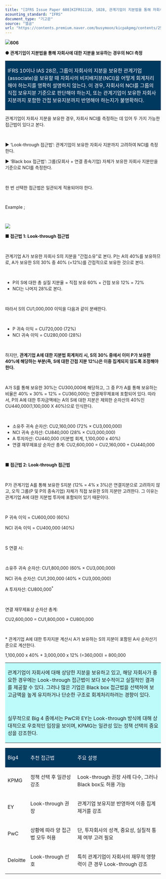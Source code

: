 ```yaml
---
title: "[IFRS Issue Paper 608]KIFRS1110, 1028, 관계기업이 지분법을 통해 자회사에 대한 지분을 보유하는 경우의 NCI 측정"
acounting_standard: "IFRS"
document_type: "기고문"
source: "엘곰"
url: "https://contents.premium.naver.com/busymoon/kicpakpmg/contents/250429170242669av"
---
```

![](https://n2.news.naver.com/l.gif?type=content)**606**

**● 관계기업이 지분법을 통해 자회사에 대한 지분을 보유하는 경우의 NCI 측정**

<table style=""><tbody><tr><td colspan="3" rowspan="1" style="width: 100.0%; height: 129.0px;  background-color: #003960;"><div><p style=""><span style="color:#ffffff;">IFRS 10이나 IAS 28은, 그룹이 자회사의 지분을 보유한 관계기업(associate)을 보유할 때 자회사의 비지배지분(NCI)을 어떻게 회계처리해야 하는지를 명확히 설명하지 않는다. 이 경우, 자회사의 NCI를 그룹의 직접 보유지분 기준으로 판단해야 하는지, 또는 관계기업이 보유한 자회사 지분까지 포함한 간접 보유지분까지 반영해야 하는지가 불명확하다.</span></p></div></td></tr></tbody></table>

관계기업이 자회사 지분을 보유한 경우, 자회사 NCI를 측정하는 데 있어 두 가지 가능한 접근법이 있다고 본다.

​

▶ ‘Look-through 접근법’: 관계기업이 보유한 자회사 지분까지 고려하여 NCI를 측정한다.

▶ ‘Black box 접근법’: 그룹(모회사 + 연결 종속기업) 자체가 보유한 자회사 지분만을 기준으로 NCI를 측정한다.

​

한 번 선택한 접근법은 일관되게 적용되어야 한다.

​

Example ;

​

![](https://scs-phinf.pstatic.net/MjAyNTA0MjlfOTMg/MDAxNzQ1OTEyODUyNzI3.otQaudy8wVJQTh0eMOEk7-AIwE672xdMML6OiJ-1vpcg.7EpfhYswcvB9U-LeTnWCfU0KiT5H3gTpgU15AmVg8EAg.PNG/image.png?type=w800)

**■ 접근법 1: Look-through 접근법**

​

관계기업 A가 보유한 자회사 S의 지분을 "간접소유"로 본다. P는 A의 40%를 보유하므로, A가 보유한 S의 30% 중 40% (=12%)를 간접적으로 보유한 것으로 본다.

​

- P의 S에 대한 총 실질 지분율 = 직접 보유 60% + 간접 보유 12% = 72%
- NCI는 나머지 28%로 본다.

​

따라서 S의 CU1,000,000 이익을 다음과 같이 분배한다.

​

- P 귀속 이익 = CU720,000 (72%)
- NCI 귀속 이익 = CU280,000 (28%)

​

하지만, **관계기업 A에 대한 지분법 회계처리 시, S의 30% 중에서 이미 P가 보유한 40%에 해당하는 부분(즉, S에 대한 간접 지분 12%)은 이중 집계되지 않도록 조정해야 한다.**

**​**

A가 S를 통해 보유한 30%는 CU300,000에 해당하고, 그 중 P가 A를 통해 보유하는 비율은 40% × 30% = 12% = CU360,000는 연결재무제표에 포함되어 있다. 따라서, P의 A에 대한 투자금액에는 A의 S에 대한 지분은 제외한 순자산의 40%인 CU440,000(1,100,000 X 40%)으로 인식한다.

​

- 소유주 귀속 순자산: CU2,160,000 (72% × CU3,000,000)
- NCI 귀속 순자산: CU840,000 (28% × CU3,000,000)
- A 투자자산: CU440,000 (지분법 회계, 1,100,000 x 40%)
- 연결 재무제표상 순자산 총계: CU2,600,000 = CU2,160,000 + CU440,000

​

**■ 접근법 2: Look-through 접근법**

**​**

P가 관계기업 A를 통해 보유한 S지분 (12% = 4% x 3%)은 연결지분으로 고려하지 않고, 오직 그룹(P 및 P의 종속기업) 자체가 직접 보유한 S의 지분만 고려한다. 그 이유는 관계기업 A에 대한 지분법 투자에 포함되어 있기 때문이다.

​

P 귀속 이익 = CU600,000 (60%)

NCI 귀속 이익 = CU400,000 (40%)

​

S 연결 시:

​

소유주 귀속 순자산: CU1,800,000 (60% × CU3,000,000)

NCI 귀속 순자산: CU1,200,000 (40% × CU3,000,000)

A 투자자산: CU800,000<sup>*</sup>

​

연결 재무제표상 순자산 총계:

CU2,600,000 = CU1,800,000 + CU800,000

​

\* 관계기업 A에 대한 투자지분 계산시 A가 보유하는 S의 지분이 포함된 A사 순자산기준으로 계산한다.

1,100,000 x 40% + 3,000,000 x 12% (=360,000) = 800,000

<table style=""><tbody><tr><td colspan="3" rowspan="1" style="width: 100.0%; height: 129.0px;  background-color: #bdfbfa;"><div><p style=""><span style="">관계기업이 자회사에 대해 상당한 지분을 보유하고 있고, 해당 자회사가 중요한 경우에는 Look-through 접근법이 보다 보수적이고 실질적인 결과를 제공할 수 있다. 그러나 많은 기업은 Black box 접근법을 선택하여 보고금액을 높게 유지하거나 단순한 구조로 회계처리하려는 경향이 있다.</span></p></div><div><p style=""><span style="">​</span></p></div><div><p style=""><span style="">실무적으로 Big 4 중에서는 PwC와 EY는 Look-through 방식에 대해 상대적으로 우호적인 입장을 보이며, KPMG는 일관성 있는 정책 선택의 중요성을 강조한다.</span></p></div></td></tr></tbody></table>

<table style=""><tbody><tr><td colspan="1" rowspan="1" style="width: 14.52%; height: 40.0px;  background-color: #003960;"><div><p style=""><span style="color:#ffffff;">Big4</span></p></div></td><td colspan="1" rowspan="1" style="width: 30.24%; height: 40.0px;  background-color: #003960;"><div><p style=""><span style="color:#ffffff;">추천 접근법</span></p></div></td><td colspan="1" rowspan="1" style="width: 55.24%; height: 40.0px;  background-color: #003960;"><div><p style=""><span style="color:#ffffff;">주요 설명</span></p></div></td></tr><tr><td colspan="1" rowspan="1" style="width: 14.52%; height: 40.0px;  "><div><p style=""><span style="">KPMG</span></p></div></td><td colspan="1" rowspan="1" style="width: 30.24%; height: 40.0px;  "><div><p style=""><span style="">정책 선택 후 일관성 강조</span></p></div></td><td colspan="1" rowspan="1" style="width: 55.24%; height: 40.0px;  "><div><p style=""><span style="">Look-through 권장 사례 다수, 그러나 Black box도 허용 가능</span></p></div></td></tr><tr><td colspan="1" rowspan="1" style="width: 14.52%; height: 40.0px;  "><div><p style=""><span style="">EY</span></p></div></td><td colspan="1" rowspan="1" style="width: 30.24%; height: 40.0px;  "><div><p style=""><span style="">Look-through 권장</span></p></div></td><td colspan="1" rowspan="1" style="width: 55.24%; height: 40.0px;  "><div><p style=""><span style="">관계기업 보유지분 반영하여 이중 집계 제거를 강조</span></p></div></td></tr><tr><td colspan="1" rowspan="1" style="width: 14.52%; height: 40.0px;  "><div><p style=""><span style="">PwC</span></p></div></td><td colspan="1" rowspan="1" style="width: 30.24%; height: 40.0px;  "><div><p style=""><span style="">상황에 따라 양 접근법 모두 허용</span></p></div></td><td colspan="1" rowspan="1" style="width: 55.24%; height: 40.0px;  "><div><p style=""><span style="">단, 투자회사의 성격, 중요성, 실질적 통제 여부 고려 필요</span></p></div></td></tr><tr><td colspan="1" rowspan="1" style="width: 14.52%; height: 40.0px;  "><div><p style=""><span style="">Deloitte</span></p></div></td><td colspan="1" rowspan="1" style="width: 30.24%; height: 40.0px;  "><div><p style=""><span style="">Look-through 선호</span></p></div></td><td colspan="1" rowspan="1" style="width: 55.24%; height: 40.0px;  "><div><p style=""><span style="">특히 관계기업이 자회사의 재무적 영향력이 큰 경우 Look-through 강조</span></p></div></td></tr></tbody></table>

​